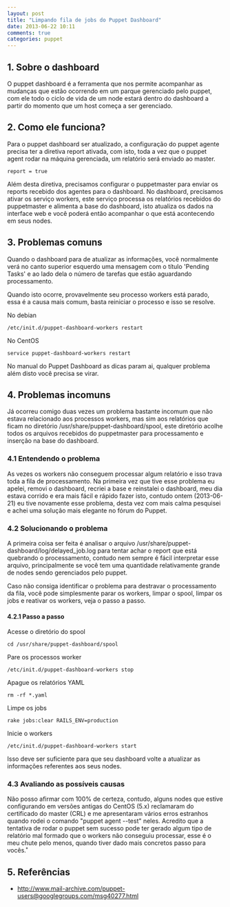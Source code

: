```yaml
---
layout: post
title: "Limpando fila de jobs do Puppet Dashboard"
date: 2013-06-22 10:11
comments: true
categories: puppet
---
```


## 1. Sobre o dashboard

O puppet dashboard é a ferramenta que nos permite acompanhar as mudanças que estão ocorrendo em um parque gerenciado pelo puppet, com ele todo o ciclo de vida de um node estará dentro do dashboard a partir do momento que um host começa a ser gerenciado.

## 2. Como ele funciona?

Para o puppet dashboard ser atualizado, a configuração do puppet agente precisa ter a diretiva report ativada, com isto, toda a vez que o puppet agent rodar na máquina gerenciada, um relatório será enviado ao master.

    report = true
    
Além desta diretiva, precisamos configurar o puppetmaster para enviar os reports recebido dos agentes para o dashboard. No dashboard, precisamos ativar os serviço workers, este serviço processa os relatórios recebidos do puppetmaster e alimenta a base do dashboard, isto atualiza os dados na interface web e você poderá então acompanhar o que está acontecendo em seus nodes.

## 3. Problemas comuns

Quando o dashboard para de atualizar as informações, você normalmente verá no canto superior esquerdo uma mensagem com o título 'Pending Tasks' e ao lado dela o número de tarefas que estão aguardando processamento.

Quando isto ocorre, provavelmente seu processo workers está parado, essa é a causa mais comum, basta reiniciar o processo e isso se resolve.

No debian

    /etc/init.d/puppet-dashboard-workers restart

No CentOS

    service puppet-dashboard-workers restart
    
No manual do Puppet Dashboard as dicas param ai, qualquer problema além disto você precisa se virar.

## 4. Problemas incomuns

Já ocorreu comigo duas vezes um problema bastante incomum que não estava relacionado aos processos workers, mas sim aos relatórios que ficam no diretório /usr/share/puppet-dashboard/spool, este diretório acolhe todos os arquivos recebidos do puppetmaster para processamento e inserção na base do dashboard.

### 4.1 Entendendo o problema

As vezes os workers não conseguem processar algum relatório e isso trava toda a fila de processamento. Na primeira vez que tive esse problema eu apelei, removi o dashboard, recriei a base e reinstalei o dashboard, meu dia estava corrido e era mais fácil e rápido fazer isto, contudo ontem (2013-06-21) eu tive novamente esse problema, desta vez com mais calma pesquisei e achei uma solução mais elegante no fórum do Puppet.

### 4.2 Solucionando o problema

A primeira coisa ser feita é analisar o arquivo /usr/share/puppet-dashboard/log/delayed_job.log para tentar achar o report que está quebrando o processamento, contudo nem sempre é fácil interpretar esse arquivo, principalmente se você tem uma quantidade relativamente grande de nodes sendo gerenciados pelo puppet.

Caso não consiga identificar o problema para destravar o processamento da fila, você pode simplesmente parar os workers, limpar o spool, limpar os jobs e reativar os workers, veja o passo a passo.

#### 4.2.1 Passo a passo

Acesse o diretório do spool

    cd /usr/share/puppet-dashboard/spool

Pare os processos worker

    /etc/init.d/puppet-dashboard-workers stop

Apague os relatórios YAML
  
    rm -rf *.yaml

Limpe os jobs

    rake jobs:clear RAILS_ENV=production

Inicie o workers

    /etc/init.d/puppet-dashboard-workers start

Isso deve ser suficiente para que seu dashboard volte a atualizar as informações referentes aos seus nodes.

### 4.3 Avaliando as possíveis causas

Não posso afirmar com 100% de certeza, contudo, alguns nodes que estive configurando em versões antigas do CentOS (5.x) reclamaram do certificado do master (CRL) e me apresentaram vários erros estranhos quando rodei o comando "puppet agent --test" neles. Acredito que  a tentativa de rodar o puppet sem sucesso pode ter gerado algum tipo de relatório mal formado que o workers não conseguiu processar, esse é o meu chute pelo menos, quando tiver dado mais concretos passo para vocês.˚

## 5. Referências

 * http://www.mail-archive.com/puppet-users@googlegroups.com/msg40277.html